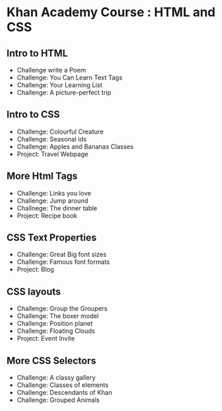 # Khan Academy Course : HTML and CSS

## Intro to HTML

* Challenge write a Poem
*  Challenge: You Can Learn Text Tags
* Challenge: Your Learning List
* Challenge: A picture-perfect trip

## Intro to CSS 

*  Challenge: Colourful Creature 
*  Challenge: Seasonal ids
*  Challenge: Apples and Bananas Classes
* Project: Travel Webpage

## More Html Tags

* Challenge: Links you love
* Challenge: Jump around 
* Challnege: The dinner table 
* Project: Recipe book

## CSS Text Properties

* Challenge: Great Big font sizes
* Challenge: Famous font formats
* Project: Blog

## CSS layouts

* Challenge: Group the Groupers
* Challenge:  The boxer model
* Challenge: Position planet
* Challenge: Floating Clouds
* Project: Event Invite

## More CSS Selectors 

* Challenge: A classy gallery 
* Challenge: Classes of elements 
* Challenge: Descendants of Khan
* Challenge: Grouped Animals 
